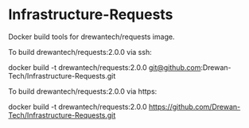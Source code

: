 # Infrastructure-Requests
Docker build tools for drewantech/requests image.

To build drewantech/requests:2.0.0 via ssh:

docker build -t drewantech/requests:2.0.0 git@github.com:Drewan-Tech/Infrastructure-Requests.git

To build drewantech/requests:2.0.0 via https:

docker build -t drewantech/requests:2.0.0 https://github.com/Drewan-Tech/Infrastructure-Requests.git

